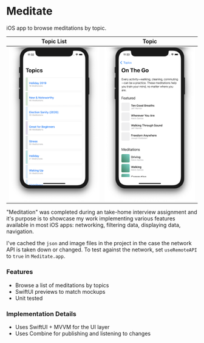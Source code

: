 # Meditate

iOS app to browse meditations by topic.

Topic List            |  Topic
:-------------------------:|:-------------------------:
![](Resources/topics_list.png)  |  ![](Resources/topic.png)

"Meditation" was completed during an take-home interview assignment and it's purpose is to showcase my work implementing various features available in most iOS apps: networking, filtering data, displaying data, navigation.

I've cached the `json` and image files in the project in the case the network API is taken down or changed. To test against the network, set `useRemoteAPI` to `true` in `Meditate.app`.

### Features

* Browse a list of meditations by topics
* SwiftUI previews to match mockups
* Unit tested

### Implementation Details

* Uses SwiftUI + MVVM for the UI layer
* Uses Combine for publishing and listening to changes
